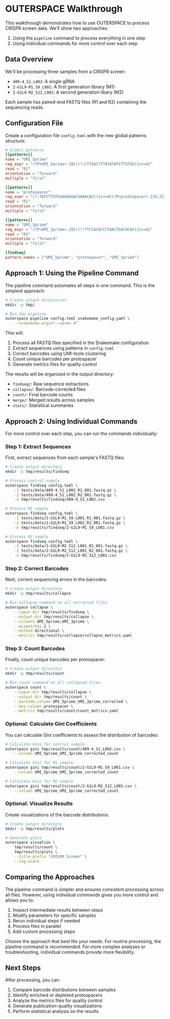 # OUTERSPACE Walkthrough

This walkthrough demonstrates how to use OUTERSPACE to process CRISPR screen data. We'll show two approaches:
1. Using the `pipeline` command to process everything in one step
2. Using individual commands for more control over each step

## Data Overview

We'll be processing three samples from a CRISPR screen:
- `409-4_S1_L002`: A single gRNA
- `2-G1L9-M1_S9_L001`: A first generation library (M1)
- `2-G1L9-M2_S12_L001`: A second generation libary (M2)

Each sample has paired-end FASTQ files (R1 and R2) containing the sequencing reads.

## Configuration File

Create a configuration file `config.toml` with the new global patterns structure:

```toml
# Global patterns
[[patterns]]
name = "UMI_5prime"
reg_expr = "(?P<UMI_5prime>.{8})(?:CTTGGCTTTATATATCTTGTGG){s<=4}"
read = "R1"
orientation = "forward"
multiple = "first"

[[patterns]]
name = "protospacer"
reg_expr = "(?:TATCTTGTGGAAAGGACGAAACACC){s<=4}(?P<protospacer>.{19,21})"
read = "R1"
orientation = "forward"
multiple = "first"

[[patterns]]
name = "UMI_3prime"
reg_expr = "(?P<UMI_3prime>.{8})(?:TTCCACACCCTAACTGACACAC){s<=4}"
read = "R2"
orientation = "forward"
multiple = "first"

[findseq]
pattern_names = ["UMI_5prime", "protospacer", "UMI_3prime"]
```

## Approach 1: Using the Pipeline Command

The pipeline command automates all steps in one command. This is the simplest approach:

```bash
# Create output directories
mkdir -p tmp/

# Run the pipeline
outerspace pipeline config.toml snakemake_config.yaml \
    --snakemake-args="--cores 4"
```

This will:
1. Process all FASTQ files specified in the Snakemake configuration
2. Extract sequences using patterns in `config.toml`
3. Correct barcodes using UMI-tools clustering
4. Count unique barcodes per protospacer
5. Generate metrics files for quality control

The results will be organized in the output directory:
- `findseq/`: Raw sequence extractions
- `collapse/`: Barcode-corrected files
- `count/`: Final barcode counts
- `merge/`: Merged results across samples
- `stats/`: Statistical summaries

## Approach 2: Using Individual Commands

For more control over each step, you can run the commands individually:

### Step 1: Extract Sequences

First, extract sequences from each sample's FASTQ files:

```bash
# Create output directory
mkdir -p tmp/results/findseq

# Process control sample
outerspace findseq config.toml \
    -1 tests/data/409-4_S1_L002_R1_001.fastq.gz \
    -2 tests/data/409-4_S1_L002_R2_001.fastq.gz \
    -o tmp/results/findseq/409-4_S1_L002.csv

# Process M1 sample
outerspace findseq config.toml \
    -1 tests/data/2-G1L9-M1_S9_L001_R1_001.fastq.gz \
    -2 tests/data/2-G1L9-M1_S9_L001_R2_001.fastq.gz \
    -o tmp/results/findseq/2-G1L9-M1_S9_L001.csv

# Process M2 sample
outerspace findseq config.toml \
    -1 tests/data/2-G1L9-M2_S12_L001_R1_001.fastq.gz \
    -2 tests/data/2-G1L9-M2_S12_L001_R2_001.fastq.gz \
    -o tmp/results/findseq/2-G1L9-M2_S12_L001.csv
```

### Step 2: Correct Barcodes

Next, correct sequencing errors in the barcodes:

```bash
# Create output directory
mkdir -p tmp/results/collapse

# Run collapse command on all extracted files
outerspace collapse \
    --input-dir tmp/results/findseq \
    --output-dir tmp/results/collapse \
    --columns UMI_5prime,UMI_3prime \
    --mismatches 2 \
    --method directional \
    --metrics tmp/results/collapse/collapse_metrics.yaml
```

### Step 3: Count Barcodes

Finally, count unique barcodes per protospacer:

```bash
# Create output directory
mkdir -p tmp/results/count

# Run count command on all collapsed files
outerspace count \
    --input-dir tmp/results/collapse \
    --output-dir tmp/results/count \
    --barcode-column UMI_5prime_UMI_3prime_corrected \
    --key-column protospacer \
    --metrics tmp/results/count/count_metrics.yaml
```

### Optional: Calculate Gini Coefficients

You can calculate Gini coefficients to assess the distribution of barcodes:

```bash
# Calculate Gini for control sample
outerspace gini tmp/results/count/409-4_S1_L002.csv \
    --column UMI_5prime_UMI_3prime_corrected_count

# Calculate Gini for M1 sample
outerspace gini tmp/results/count/2-G1L9-M1_S9_L001.csv \
    --column UMI_5prime_UMI_3prime_corrected_count

# Calculate Gini for M2 sample
outerspace gini tmp/results/count/2-G1L9-M2_S12_L001.csv \
    --column UMI_5prime_UMI_3prime_corrected_count
```

### Optional: Visualize Results

Create visualizations of the barcode distributions:

```bash
# Create output directory
mkdir -p tmp/results/plots

# Generate plots
outerspace visualize \
    tmp/results/count \
    tmp/results/plots \
    --title-prefix "CRISPR Screen" \
    --log-scale
```

## Comparing the Approaches

The pipeline command is simpler and ensures consistent processing across all files. However, using individual commands gives you more control and allows you to:

1. Inspect intermediate results between steps
2. Modify parameters for specific samples
3. Rerun individual steps if needed
4. Process files in parallel
5. Add custom processing steps

Choose the approach that best fits your needs. For routine processing, the pipeline command is recommended. For more complex analyses or troubleshooting, individual commands provide more flexibility.

## Next Steps

After processing, you can:
1. Compare barcode distributions between samples
2. Identify enriched or depleted protospacers
3. Analyze the metrics files for quality control
4. Generate publication-quality visualizations
5. Perform statistical analysis on the results 